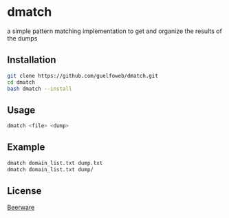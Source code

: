 # dmatch

a simple pattern matching implementation to get and organize the results of the dumps


## Installation

```bash
git clone https://github.com/guelfoweb/dmatch.git
cd dmatch
bash dmatch --install
```

## Usage

```bash
dmatch <file> <dump>
```
## Example

```bash
dmatch domain_list.txt dump.txt
dmatch domain_list.txt dump/
```

## License
[Beerware](https://en.wikipedia.org/wiki/Beerware)
